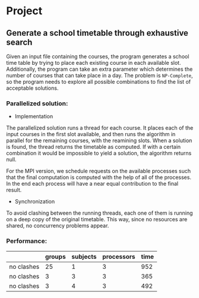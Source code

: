 # Project
## Generate a school timetable through exhaustive search

Given an input file containing the courses, the program generates a school time table by trying to place each existing course in each available slot.
Additionally, the program can take an extra parameter which determines the number of courses that can take place in a day.
The problem is `NP-Complete`, so the program needs to explore all possible combinations to find the list of acceptable solutions. 

### Parallelized solution:
+ Implementation

The parallelized solution runs a thread for each course.
It places each of the input courses in the first slot available,
and then runs the algorithm in parallel for the remaining courses, with the reamining slots.
When a solution is found, the thread returns the timetable as computed.
If with a certain combination it would be impossible to yield a solution, the algorithm returns null.

For the MPI version, we schedule requests on the available processes such that the final computation is computed with the help of all of the processes. In the end each process will have a near equal contribution to the final result. 

+ Synchronization

To avoid clashing between the running threads, each one of them is running on a deep copy of the original timetable.
This way, since no resources are shared, no concurrency problems appear.
  

### Performance:
|            	| groups 	| subjects 	| processors 	| time 	|
|------------	|--------	|----------	|------------	|------	|
| no clashes 	| 25     	| 1        	| 3          	| 952  	|
| no clashes 	| 3      	| 3        	| 3          	| 365  	|
| no clashes 	| 3      	| 4        	| 3          	| 492  	|
